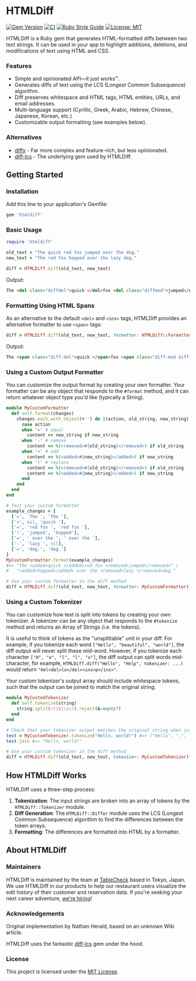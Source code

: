 # HTMLDiff

[![Gem Version](https://badge.fury.io/rb/htmldiff.svg)](https://badge.fury.io/rb/htmldiff)
[![CI](https://github.com/myobie/htmldiff/actions/workflows/ci.yml/badge.svg)](https://github.com/myobie/htmldiff/actions/workflows/ci.yml)
[![Ruby Style Guide](https://img.shields.io/badge/code_style-rubocop-brightgreen.svg)](https://github.com/rubocop/rubocop)
[![License: MIT](https://img.shields.io/badge/License-MIT-green.svg)](https://opensource.org/licenses/MIT)

HTMLDiff is a Ruby gem that generates HTML-formatted diffs between two text strings.
It can be used in your app to highlight additions, deletions, and modifications
of text using HTML and CSS.

### Features

- Simple and opinionated API—it just works™.
- Generates diffs of text using the LCS (Longest Common Subsequence) algorithm.
- Diff preserves whitespace and HTML tags, HTML entities, URLs, and email addresses.
- Multi-language support (Cyrillic, Greek, Arabic, Hebrew, Chinese, Japanese, Korean, etc.)
- Customizable output formatting (see examples below).

### Alternatives

- [diffy](https://github.com/samg/diffy) - Far more complex and feature-rich, but less opinionated.
- [diff-lcs](https://github.com/halostatue/diff-lcs) - The underlying gem used by HTMLDiff.

## Getting Started

### Installation

Add this line to your application's Gemfile:

```ruby
gem 'htmldiff'
```

### Basic Usage

```ruby
require 'htmldiff'

old_text = "The quick red fox jumped over the dog."
new_text = "The red fox hopped over the lazy dog."

diff = HTMLDiff.diff(old_text, new_text)
```

Output:

```html
The <del class="diffdel">quick </del>fox <del class="diffmod">jumped</del><ins class="diffmod">hopped</ins> over the <ins class="diffins">lazy</ins> dog.
```

### Formatting Using HTML Spans

As an alternative to the default `<del>` and `<ins>` tags,
HTMLDiff provides an alternative formatter to use `<span>` tags:

```ruby
diff = HTMLDiff.diff(old_text, new_text, formatter: HTMLDiff::Formatters::SpanFormatter)
```

Output:

```html
The <span class="diff-del">quick </span>fox <span class="diff-mod diff-del">jumped</span><span class="diff-mod diff-ins">hopped</span> over the <span class="diff-ins">lazy</span> dog.
```

### Using a Custom Output Formatter

You can customize the output format by creating your own formatter.
Your formatter can be any object that responds to the `#format` method,
and it can return whatever object type you'd like (typically a String).

```ruby
module MyCustomFormatter
  def self.format(changes)
    changes.each_with_object(+'') do |(action, old_string, new_string), content|
      case action
      when '=' # equal
        content << new_string if new_string
      when '-' # remove
        content << %(<removed>#{old_string}</removed>) if old_string
      when '+' # add
        content << %(<added>#{new_string}</added>) if new_string
      when '!' # replace
        content << %(<removed>#{old_string}</removed>) if old_string
        content << %(<added>#{new_string}</added>) if new_string
      end
    end
  end
end

# Test your custom formatter
example_changes = [
  ['=', 'The ', 'The '],
  ['+', nil, 'quick '],
  ['=', 'red fox ', 'red fox '],
  ['!', 'jumped', 'hopped'],
  ['=', ' over the ', ' over the '],
  ['-', 'lazy ', nil],
  ['=', 'dog.', 'dog.']
]
MyCustomFormatter.format(example_changes)
#=> "The <added>quick </added>red fox <removed>jumped</removed>" \
#   "<added>hopped</added> over the <removed>lazy </removed>dog."

# Use your custom formatter in the diff method
diff = HTMLDiff.diff(old_text, new_text, formatter: MyCustomFormatter)
```

### Using a Custom Tokenizer

You can customize how text is split into tokens by creating your own tokenizer.
A tokenizer can be any object that responds to the `#tokenize` method and returns
an Array of Strings (i.e. the tokens).

It is useful to think of tokens as the "unsplittable" unit in your diff. For example,
if you tokenize each word `["Hello", "beautiful", "world"]`, the diff output will
never split these mid-word. However, if you tokenize each character `["H", "e", "l", "l", "o"]`,
the diff output can split words mid-character, for example, `HTMLDiff.diff("Hello", "Help", tokenizer: ...)` would
return `"Hel<del>lo</del><ins>p</ins>"`.

Your custom tokenizer's output array should include whitespace tokens, such that the output
can be joined to match the original string.

```ruby
module MyCustomTokenizer
  def self.tokenize(string)
    string.split(/(\b|\s)/).reject(&:empty?)
  end
end

# Check that your tokenizer output matches the original string when joined
test = MyCustomTokenizer.tokenize("Hello, world!") #=> ["Hello", ",", " ", "world", "!"]
test.join #=> "Hello, world!"

# Use your custom tokenizer in the diff method
diff = HTMLDiff.diff(old_text, new_text, tokenizer: MyCustomTokenizer)
```

## How HTMLDiff Works

HTMLDiff uses a three-step process:

1. **Tokenization**: The input strings are broken into an array of tokens by the `HTMLDiff::Tokenizer` module.
2. **Diff Generation**: The `HTMLDiff::Differ` module uses the LCS (Longest Common Subsequence) algorithm to find the differences between the token arrays.
3. **Formatting**: The differences are formatted into HTML by a formatter.

## About HTMLDiff

### Maintainers

HTMLDiff is maintained by the team at [TableCheck](https://www.tablecheck.com/en/join/)
based in Tokyo, Japan. We use HTMLDiff in our products to help our restaurant users
visualize the edit history of their customer and reservation data. If you're seeking
your next career adventure, [we're hiring](https://careers.tablecheck.com/)!

### Acknowledgements

Original implementation by Nathan Herald, based on an unknown Wiki article.

HTMLDiff uses the fantastic [diff-lcs](https://github.com/halostatue/diff-lcs) gem under the hood.

### License

This project is licensed under the [MIT License](LICENSE).
